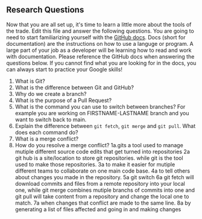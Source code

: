 ## Research Questions 

Now that you are all set up, it's time to learn a little more about the tools of the trade. Edit this file and answer the following questions. You are going to need to start familiarizing yourself with the [GitHub docs](https://docs.github.com/en). Docs (short for documentation) are the instructions on how to use a languge or program. A large part of your job as a developer will be learning how to read and work with documentation. Please reference the GitHub docs when answering the questions below. If you cannot find what you are looking for in the docs, you can always start to practice your Google skills!

1. What is Git?
2. What is the difference between Git and GitHub?
3. Why do we create a branch? 
4. What is the purpose of a Pull Request?
5. What is the command you can use to switch between branches? For example you are working on FIRSTNAME-LASTNAME branch and you want to switch back to main.
6. Explain the difference between `git fetch`, `git merge` and `git pull`. What does each command do?
7. What is a merge conflict?
8. How do you resolve a merge conflict?
1a.gits a tool used to manage mutiple different source code edits that get turned 
into repositories 
2a git hub is a site/location to store git repositories. while git is the tool 
used to make those repositories.
3a to make it easier for mutiple different teams to collaborate on one main code 
base.
4a to tell others about changes you made in the repository.
5a git switch <branchname>
6a git fetch will download commits and files from a remote repository into your local one, while git merge  combines mutiple branchs of commits into one and git pull will take content from a 
repository and change the local one to match.
7a when changes that conflict are made to the same line.
8a by generating a list of files affected and going in and making changes

